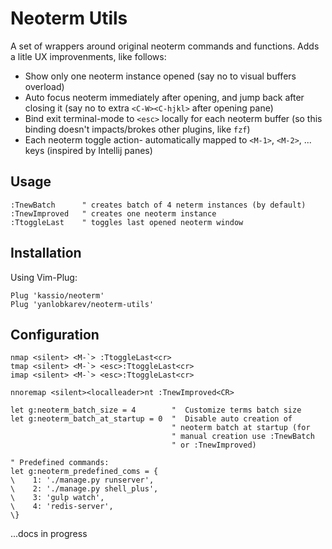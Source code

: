 # Neoterm Utils
A set of wrappers around original neoterm commands 
and functions. Adds a litle UX improvenments, like follows:
* Show only one neoterm instance opened (say no to visual buffers overload)
* Auto focus neoterm immediately after opening, and jump back after closing it (say no to extra `<C-W><C-hjkl>` after opening pane)
* Bind exit terminal-mode to `<esc>` locally for each neoterm buffer (so this binding doesn't impacts/brokes other plugins, like `fzf`)
* Each neoterm toggle action- automatically mapped to `<M-1>`, `<M-2>`, ... keys (inspired by Intellij panes)

## Usage
```vimscript
:TnewBatch      " creates batch of 4 neterm instances (by default)
:TnewImproved   " creates one neoterm instance
:TtoggleLast    " toggles last opened neoterm window
```

## Installation
Using Vim-Plug:
```vimsrcript
Plug 'kassio/neoterm'
Plug 'yanlobkarev/neoterm-utils'
```

## Configuration
```vimscript
nmap <silent> <M-`> :TtoggleLast<cr>
tmap <silent> <M-`> <esc>:TtoggleLast<cr>
imap <silent> <M-`> <esc>:TtoggleLast<cr>

nnoremap <silent><localleader>nt :TnewImproved<CR>

let g:neoterm_batch_size = 4        "  Customize terms batch size
let g:neoterm_batch_at_startup = 0  "  Disable auto creation of 
                                    " neoterm batch at startup (for 
                                    " manual creation use :TnewBatch 
                                    " or :TnewImproved)

" Predefined commands:
let g:neoterm_predefined_coms = {
\    1: './manage.py runserver',
\    2: './manage.py shell_plus',
\    3: 'gulp watch',
\    4: 'redis-server',
\}
```

...docs in progress
